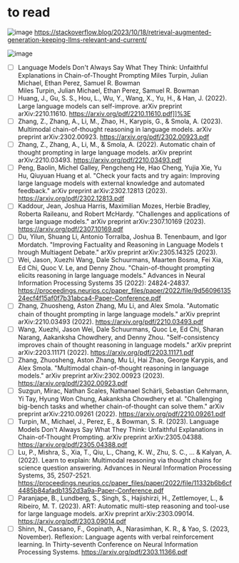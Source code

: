# to read


![image](https://github.com/timm/rag/assets/29195/2addf46e-b658-4c51-8907-a6ada462f976)
https://stackoverflow.blog/2023/10/18/retrieval-augmented-generation-keeping-llms-relevant-and-current/

![image](https://github.com/timm/rag/assets/29195/69a0a703-95ca-4921-9436-a8e7e40f8220)

- [ ] Language Models Don't Always Say What They Think: Unfaithful Explanations in Chain-of-Thought Prompting Miles Turpin, Julian Michael, Ethan Perez, Samuel R. Bowman  
Miles Turpin, Julian Michael, Ethan Perez, Samuel R. Bowman
- [ ] Huang, J., Gu, S. S., Hou, L., Wu, Y., Wang, X., Yu, H., & Han, J. (2022). Large language models can self-improve. arXiv preprint arXiv:2210.11610. https://arxiv.org/pdf/2210.11610.pdf]]%3E
- [ ] Zhang, Z., Zhang, A., Li, M., Zhao, H., Karypis, G., & Smola, A. (2023). Multimodal chain-of-thought reasoning in language models. arXiv preprint arXiv:2302.00923. https://arxiv.org/pdf/2302.00923.pdf
- [ ] Zhang, Z., Zhang, A., Li, M., & Smola, A. (2022). Automatic chain of thought prompting in large language models. arXiv preprint arXiv:2210.03493. https://arxiv.org/pdf/2210.03493.pdf
- [ ] Peng, Baolin, Michel Galley, Pengcheng He, Hao Cheng, Yujia Xie, Yu Hu, Qiuyuan Huang et al. "Check your facts and try again: Improving large language models with external knowledge and automated feedback." arXiv preprint arXiv:2302.12813 (2023). https://arxiv.org/pdf/2302.12813.pdf
- [ ] Kaddour, Jean, Joshua Harris, Maximilian Mozes, Herbie Bradley, Roberta Raileanu, and Robert McHardy. "Challenges and applications of large language models." arXiv preprint arXiv:2307.10169 (2023). https://arxiv.org/pdf/2307.10169.pdf
- [ ] Du, Yilun, Shuang Li, Antonio Torralba, Joshua B. Tenenbaum, and Igor Mordatch. "Improving Factuality and Reasoning in Language Models t hrough Multiagent Debate." arXiv preprint arXiv:2305.14325 (2023).
- [ ] Wei, Jason, Xuezhi Wang, Dale Schuurmans, Maarten Bosma, Fei Xia, Ed Chi, Quoc V. Le, and Denny Zhou. "Chain-of-thought prompting elicits reasoning in large language models." Advances in Neural Information Processing Systems 35 (2022): 24824-24837. https://proceedings.neurips.cc/paper_files/paper/2022/file/9d5609613524ecf4f15af0f7b31abca4-Paper-Conference.pdf
- [ ] Zhang, Zhuosheng, Aston Zhang, Mu Li, and Alex Smola. "Automatic chain of thought prompting in large language models." arXiv preprint arXiv:2210.03493 (2022). https://arxiv.org/pdf/2210.03493.pdf
- [ ] Wang, Xuezhi, Jason Wei, Dale Schuurmans, Quoc Le, Ed Chi, Sharan Narang, Aakanksha Chowdhery, and Denny Zhou. "Self-consistency improves chain of thought reasoning in language models." arXiv preprint arXiv:2203.11171 (2022).   https://arxiv.org/pdf/2203.11171.pdf
- [ ] Zhang, Zhuosheng, Aston Zhang, Mu Li, Hai Zhao, George Karypis, and Alex Smola. "Multimodal chain-of-thought reasoning in language models." arXiv preprint arXiv:2302.00923 (2023). https://arxiv.org/pdf/2302.00923.pdf
- [ ] Suzgun, Mirac, Nathan Scales, Nathanael Schärli, Sebastian Gehrmann, Yi Tay, Hyung Won Chung, Aakanksha Chowdhery et al. "Challenging big-bench tasks and whether chain-of-thought can solve them." arXiv preprint arXiv:2210.09261 (2022). https://arxiv.org/pdf/2210.09261.pdf
- [ ] Turpin, M., Michael, J., Perez, E., & Bowman, S. R. (2023). Language Models Don't Always Say What They Think: Unfaithful Explanations in Chain-of-Thought Prompting. arXiv preprint arXiv:2305.04388. https://arxiv.org/pdf/2305.04388.pdf
- [ ] Lu, P., Mishra, S., Xia, T., Qiu, L., Chang, K. W., Zhu, S. C., ... & Kalyan, A. (2022). Learn to explain: Multimodal reasoning via thought chains for science question answering. Advances in Neural Information Processing Systems, 35, 2507-2521. https://proceedings.neurips.cc/paper_files/paper/2022/file/11332b6b6cf4485b84afadb1352d3a9a-Paper-Conference.pdf
- [ ] Paranjape, B., Lundberg, S., Singh, S., Hajishirzi, H., Zettlemoyer, L., & Ribeiro, M. T. (2023). ART: Automatic multi-step reasoning and tool-use for large language models. arXiv preprint arXiv:2303.09014.
https://arxiv.org/pdf/2303.09014.pdf
- [ ] Shinn, N., Cassano, F., Gopinath, A., Narasimhan, K. R., & Yao, S. (2023, November). Reflexion: Language agents with verbal reinforcement learning. In Thirty-seventh Conference on Neural Information Processing Systems.
https://arxiv.org/pdf/2303.11366.pdf
